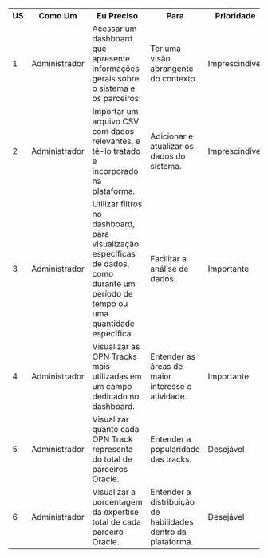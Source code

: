 <table>
  <tr>
    <th>US</th>
    <th>Como Um</th>
    <th>Eu Preciso</th>
    <th>Para</th>
    <th>Prioridade</th>
    <th>Sprint</th>
  </tr>
  <tr>
    <td>1</td>
    <td>Administrador</td>
    <td>Acessar um dashboard que apresente informações gerais sobre o sistema e os parceiros.</td>
    <td>Ter uma visão abrangente do contexto.</td>
    <td>Imprescindível</td>
    <td>1</td>
  </tr>
  <tr>
    <td>2</td>
    <td>Administrador</td>
    <td>Importar um arquivo CSV com dados relevantes, e tê-lo tratado e incorporado na plataforma.</td>
    <td>Adicionar e atualizar os dados do sistema.</td>
    <td>Imprescindível</td>
    <td>1</td>
  </tr>
  <tr>
    <td>3</td>
    <td>Administrador</td>
    <td>Utilizar filtros no dashboard, para visualização específicas de dados, como durante um período de tempo ou uma quantidade específica.</td>
    <td>Facilitar a análise de dados.</td>
    <td>Importante</td>
    <td>1</td>
  </tr>
  <tr>
    <td>4</td>
    <td>Administrador</td>
    <td>Visualizar as OPN Tracks mais utilizadas em um campo dedicado no dashboard.</td>
    <td>Entender as áreas de maior interesse e atividade.</td>
    <td>Importante</td>
    <td>1</td>
  </tr>
  <tr>
    <td>5</td>
    <td>Administrador</td>
    <td>Visualizar quanto cada OPN Track representa do total de parceiros Oracle.</td>
    <td>Entender a popularidade das tracks.</td>
    <td>Desejável</td>
    <td>2</td>
  </tr>
  <tr>
    <td>6</td>
    <td>Administrador</td>
    <td>Visualizar a porcentagem da expertise total de cada parceiro Oracle.</td>
    <td>Entender a distribuição de habilidades dentro da plataforma.</td>
    <td>Desejável</td>
    <td>2</td>
  </tr>
</table>